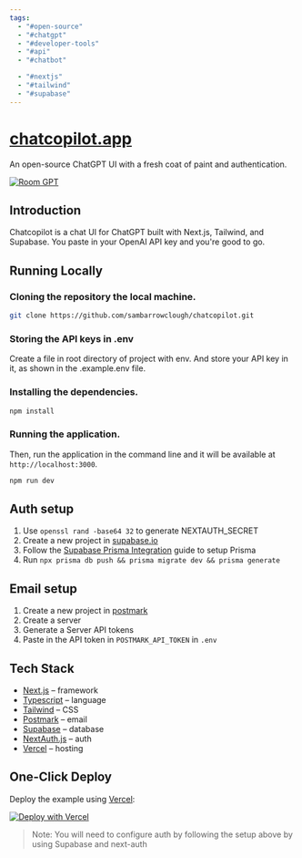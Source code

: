 ```yaml
---
tags:
  - "#open-source"
  - "#chatgpt"
  - "#developer-tools"
  - "#api"
  - "#chatbot"

  - "#nextjs"
  - "#tailwind"
  - "#supabase"
---
```

# [chatcopilot.app](https://github.com/sambarrowclough/chatcopilot)

An open-source ChatGPT UI with a fresh coat of paint and authentication.

[![Room GPT](./public/screenshot.png)](https://www.chatcopilot.app)

## Introduction

Chatcopilot is a chat UI for ChatGPT built with Next.js, Tailwind, and Supabase. You paste in your OpenAI API key and you're good to go.

## Running Locally

### Cloning the repository the local machine.

```bash
git clone https://github.com/sambarrowclough/chatcopilot.git
```

### Storing the API keys in .env

Create a file in root directory of project with env. And store your API key in it, as shown in the .example.env file.

### Installing the dependencies.

```bash
npm install
```

### Running the application.

Then, run the application in the command line and it will be available at `http://localhost:3000`.

```bash
npm run dev
```

## Auth setup

1. Use `openssl rand -base64 32` to generate NEXTAUTH_SECRET
2. Create a new project in [supabase.io](https://supabase.io)
3. Follow the [Supabase Prisma Integration](https://supabase.com/docs/guides/integrations/prisma) guide to setup Prisma
4. Run `npx prisma db push && prisma migrate dev && prisma generate`

## Email setup

1. Create a new project in [postmark](https://postmarkapp.com/)
2. Create a server
3. Generate a Server API tokens
4. Paste in the API token in `POSTMARK_API_TOKEN` in `.env`

## Tech Stack

- [Next.js](https://nextjs.org/) – framework
- [Typescript](https://www.typescriptlang.org/) – language
- [Tailwind](https://tailwindcss.com/) – CSS
- [Postmark](https://postmarkapp.com/) – email
- [Supabase](https://supabase.io) – database
- [NextAuth.js](https://next-auth.js.org/) – auth
- [Vercel](https://vercel.com/) – hosting

## One-Click Deploy

Deploy the example using [Vercel](https://vercel.com?utm_source=github&utm_medium=readme&utm_campaign=vercel-examples):

[![Deploy with Vercel](https://vercel.com/button)](https://vercel.com/new/clone?repository-url=https://github.com/sambarrowclough/chatcopilot&env=DATABASE_URL,NEXTAUTH_SECRET,POSTMARK_API_TOKEN,SHADOW_DATABASE_URL,NEXTAUTH_URL,FROM_EMAIL&project-name=chatcopilot&repo-name=chatcopilot)

> Note: You will need to configure auth by following the setup above by using Supabase and next-auth
